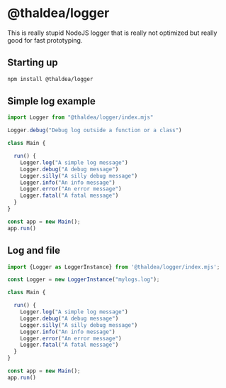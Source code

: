 # @thaldea/logger

This is really stupid NodeJS logger that is really not optimized but really good
for fast prototyping. 

## Starting up

```bash
npm install @thaldea/logger
```

## Simple log example

```javascript
import Logger from "@thaldea/logger/index.mjs"

Logger.debug("Debug log outside a function or a class")

class Main {

  run() {
    Logger.log("A simple log message")
    Logger.debug("A debug message")
    Logger.silly("A silly debug message")
    Logger.info("An info message")
    Logger.error("An error message")
    Logger.fatal("A fatal message")
  }
}

const app = new Main();
app.run()
```

## Log and file

```javascript
import {Logger as LoggerInstance} from '@thaldea/logger/index.mjs';

const Logger = new LoggerInstance("mylogs.log");

class Main {

  run() {
    Logger.log("A simple log message")
    Logger.debug("A debug message")
    Logger.silly("A silly debug message")
    Logger.info("An info message")
    Logger.error("An error message")
    Logger.fatal("A fatal message")
  }
}

const app = new Main();
app.run()
```
